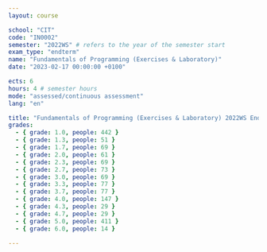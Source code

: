 ```yaml
---
layout: course

school: "CIT"
code: "IN0002"
semester: "2022WS" # refers to the year of the semester start
exam_type: "endterm"
name: "Fundamentals of Programming (Exercises & Laboratory)"
date: "2023-02-17 00:00:00 +0100"

ects: 6
hours: 4 # semester hours
mode: "assessed/continuous assessment"
lang: "en"

title: "Fundamentals of Programming (Exercises & Laboratory) 2022WS Endterm"
grades:
  - { grade: 1.0, people: 442 }
  - { grade: 1.3, people: 51 }
  - { grade: 1.7, people: 69 }
  - { grade: 2.0, people: 61 }
  - { grade: 2.3, people: 69 }
  - { grade: 2.7, people: 73 }
  - { grade: 3.0, people: 69 }
  - { grade: 3.3, people: 77 }
  - { grade: 3.7, people: 77 }
  - { grade: 4.0, people: 147 }
  - { grade: 4.3, people: 29 }
  - { grade: 4.7, people: 29 }
  - { grade: 5.0, people: 411 }
  - { grade: 6.0, people: 14 }

---
```



